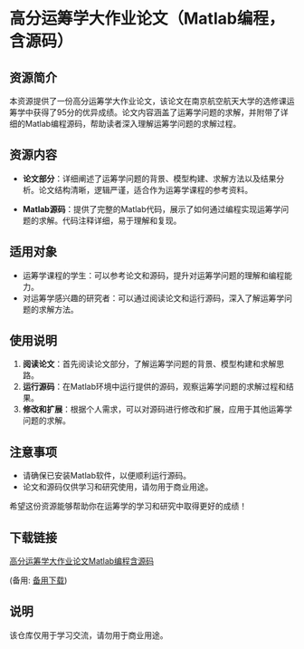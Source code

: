 # 高分运筹学大作业论文（Matlab编程，含源码）

## 资源简介

本资源提供了一份高分运筹学大作业论文，该论文在南京航空航天大学的选修课运筹学中获得了95分的优异成绩。论文内容涵盖了运筹学问题的求解，并附带了详细的Matlab编程源码，帮助读者深入理解运筹学问题的求解过程。

## 资源内容

- **论文部分**：详细阐述了运筹学问题的背景、模型构建、求解方法以及结果分析。论文结构清晰，逻辑严谨，适合作为运筹学课程的参考资料。
  
- **Matlab源码**：提供了完整的Matlab代码，展示了如何通过编程实现运筹学问题的求解。代码注释详细，易于理解和复现。

## 适用对象

- 运筹学课程的学生：可以参考论文和源码，提升对运筹学问题的理解和编程能力。
- 对运筹学感兴趣的研究者：可以通过阅读论文和运行源码，深入了解运筹学问题的求解方法。

## 使用说明

1. **阅读论文**：首先阅读论文部分，了解运筹学问题的背景、模型构建和求解思路。
2. **运行源码**：在Matlab环境中运行提供的源码，观察运筹学问题的求解过程和结果。
3. **修改和扩展**：根据个人需求，可以对源码进行修改和扩展，应用于其他运筹学问题的求解。

## 注意事项

- 请确保已安装Matlab软件，以便顺利运行源码。
- 论文和源码仅供学习和研究使用，请勿用于商业用途。

希望这份资源能够帮助你在运筹学的学习和研究中取得更好的成绩！

## 下载链接
[高分运筹学大作业论文Matlab编程含源码](https://pan.quark.cn/s/da07a1c8bbee) 

(备用: [备用下载](https://pan.baidu.com/s/1HeMHgwp1BtRWQMqgZhb3pg?pwd=1234))

## 说明

该仓库仅用于学习交流，请勿用于商业用途。
